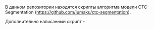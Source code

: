 В данном репозитории находятся скрипты алгоритма модели CTC-Segmentation (https://github.com/lumaku/ctc-segmentation). 

Дополнительно написанный скрипт - 
